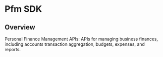 # Pfm SDK

## Overview

Personal Finance Management APIs: APIs for managing business finances, including accounts transaction aggregation, budgets, expenses, and reports.